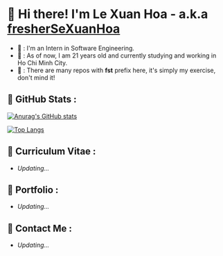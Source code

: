 # 🌟 Hi there! I'm Le Xuan Hoa - a.k.a [fresherSeXuanHoa][website]

- 🔭 : I'm an Intern in Software Engineering.
- 🏢 : As of now, I am 21 years old and currently studying and working in Ho Chi Minh City.
- 📓 : There are many repos with **fst** prefix here, it's simply my exercise, don't mind it!

## 🌠 **GitHub Stats :**

<!-- GitHub Stats Card -->
[![Anurag's GitHub stats](https://github-readme-stats.vercel.app/api?username=fresherSeXuanHoa&show_icons=true&theme=gruvbox)](https://github.com/anuraghazra/github-readme-stats)

<!-- Top Languages Card -->
[![Top Langs](https://github-readme-stats.vercel.app/api/top-langs/?username=fresherSeXuanHoa&show_icons=true&theme=gruvbox)](https://github.com/anuraghazra/github-readme-stats)

## 🌠 **Curriculum Vitae :**

- *Updating...*

## 🌠 **Portfolio :**

- *Updating...*

## 🌠 **Contact Me :**

- *Updating...*

[website]: https://www.fresherSeXuanHoa.com

